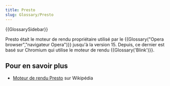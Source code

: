 ```yaml
---
title: Presto
slug: Glossary/Presto
---
```


{{GlossarySidebar}}

Presto était le moteur de rendu propriétaire utilisé par le {{Glossary("Opera browser","navigateur Opera")}} jusqu'à la version 15. Depuis, ce dernier est basé sur Chromium qui utilise le moteur de rendu {{Glossary('Blink')}}.

## Pour en savoir plus

- [Moteur de rendu Presto](<https://fr.wikipedia.org/wiki/Presto_(moteur_de_rendu_HTML)>) sur Wikipédia
